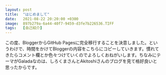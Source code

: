 ```yaml
---
layout: post
title:  "はじめまして"
date:   2021-08-22 20:20:00 +0300
image:  897b279a-6a44-40f7-9459-d3fe7b226536.TIFF
tags:   [自己紹介]
---
```

この度、BloggerからGitHub Pagesに完全移行することを決意しました。というわけで、時間をかけてBloggerの内容をこちらにコピーしていきます。慣れてきたらコメント欄とか色々つけていくのでよろしくおねがいします。ちなみにテーマがGaladaなのは、しろくまさんとAkitoshiさんのブログを見て格好良いと思ったからです。

